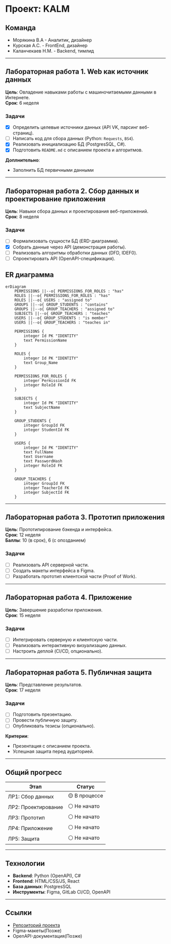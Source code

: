 # Проект: KALM

## Команда
- Морякина В.А - Аналитик, дизайнер
- Курская А.С. - FrontEnd, дизайнер
- Каланчекаев Н.М. - Backend, тимлид

---

## Лабораторная работа 1. Web как источник данных
**Цель**: Овладение навыками работы с машиночитаемыми данными в Интернете.  
**Срок**: 6 неделя  

### Задачи
- [x] Определить целевые источники данных (API VK, парсинг веб-страниц).  
- [ ] Написать код для сбора данных (Python: `Requests`, `BS4`).  
- [x] Реализовать инициализацию БД (PostgresSQL, C#).  
- [x] Подготовить `README.md` с описанием проекта и алгоритмов.

**Доплнительно**:  
- Заполнить БД первичными данными 

---

## Лабораторная работа 2. Сбор данных и проектирование приложения
**Цель**: Навыки сбора данных и проектирования веб-приложений.  
**Срок**: 8 неделя 

### Задачи
- [ ] Формализовать сущности БД (ERD-диаграмма).  
- [x] Собрать данные через API (демонстрация работы).  
- [ ] Реализовать алгоритмы обработки данных (DFD, IDEF0).  
- [ ] Спроектировать API (OpenAPI-спецификация).

## ER диаграмма
```mermaid
erDiagram
    PERMISSIONS ||--o{ PERMISSIONS_FOR_ROLES : "has"
    ROLES ||--o{ PERMISSIONS_FOR_ROLES : "has"
    ROLES ||--o{ USERS : "assigned to"
    GROUPS ||--o{ GROUP_STUDENTS : "contains"
    GROUPS ||--o{ GROUP_TEACHERS : "assigned to"
    SUBJECTS ||--o{ GROUP_TEACHERS : "teaches"
    USERS ||--o{ GROUP_STUDENTS : "is member"
    USERS ||--o{ GROUP_TEACHERS : "teaches in"

    PERMISSIONS {
        integer Id PK "IDENTITY"
        text PermissionName
    }

    ROLES {
        integer Id PK "IDENTITY"
        text Group_Name
    }

    PERMISSIONS_FOR_ROLES {
        integer PermissionId FK
        integer RoleId FK
    }

    SUBJECTS {
        integer Id PK "IDENTITY"
        text SubjectName
    }

    GROUP_STUDENTS {
        integer GroupId FK
        integer StudentId FK
    }

    USERS {
        integer Id PK "IDENTITY"
        text FullName
        text Username
        text PasswordHash
        integer RoleId FK
    }

    GROUP_TEACHERS {
        integer GroupId FK
        integer TeacherId FK
        integer SubjectId FK
    }
```

---

## Лабораторная работа 3. Прототип приложения
**Цель**: Прототипирование бэкенда и интерфейса.  
**Срок**: 12 неделя  
**Баллы**: 10 (в срок), 6 (с опозданием)  

### Задачи
- [ ] Реализовать API серверной части.  
- [ ] Создать макеты интерфейса в Figma.  
- [ ] Разработать прототип клиентской части (Proof of Work).  

---

## Лабораторная работа 4. Приложение
**Цель**: Завершение разработки приложения.  
**Срок**: 15 неделя

### Задачи
- [ ] Интегрировать серверную и клиентскую части.  
- [ ] Реализовать интерактивную визуализацию данных.  
- [ ] Настроить деплой (CI/CD, опционально).  

---

## Лабораторная работа 5. Публичная защита
**Цель**: Представление результатов.  
**Срок**: 17 неделя

### Задачи
- [ ] Подготовить презентацию.  
- [ ] Провести публичную защиту.  
- [ ] Опубликовать тезисы (опционально).  

**Критерии**:  
- Презентация с описанием проекта.  
- Успешная защита перед аудиторией.  

---

## Общий прогресс
| Этап            | Статус       |
|-----------------|-------------|
| ЛР1: Сбор данных | 🟡 В процессе |
| ЛР2: Проектирование | ⚪ Не начато |
| ЛР3: Прототип    | ⚪ Не начато |
| ЛР4: Приложение  | ⚪ Не начато |
| ЛР5: Защита      | ⚪ Не начато |

---

## Технологии
- **Backend**: Python (OpenAPI), C#  
- **Frontend**: HTML/CSS/JS, React  
- **База данных**: PostgresSQL 
- **Инструменты**: Figma, GitLab CI/CD, OpenAPI  

---

## Ссылки
- [Репозиторий проекта](https://git.iu7.bmstu.ru/ваш-проект)  
- Figma-макеты(Позже)  
- OpenAPI-документация(Позже)  
